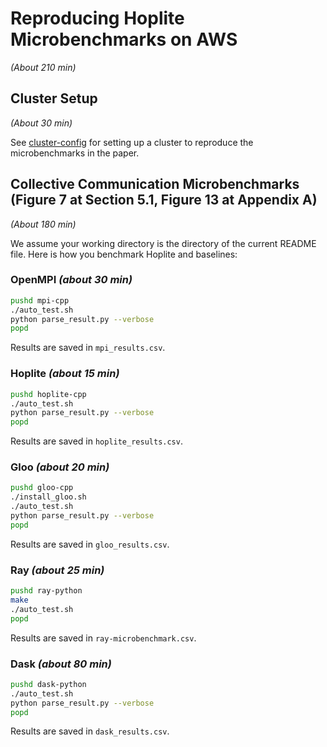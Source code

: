 # Reproducing Hoplite Microbenchmarks on AWS

_(About 210 min)_

## Cluster Setup

_(About 30 min)_

See [cluster-config](cluster-config) for setting up a cluster to reproduce the microbenchmarks in the paper.

## Collective Communication Microbenchmarks (Figure 7 at Section 5.1, Figure 13 at Appendix A)

_(About 180 min)_

We assume your working directory is the directory of the current README file. Here is how you benchmark Hoplite and baselines:

### OpenMPI _(about 30 min)_

```bash
pushd mpi-cpp
./auto_test.sh
python parse_result.py --verbose
popd
```

Results are saved in `mpi_results.csv`.

### Hoplite _(about 15 min)_

```bash
pushd hoplite-cpp
./auto_test.sh
python parse_result.py --verbose
popd
```

Results are saved in `hoplite_results.csv`.

### Gloo _(about 20 min)_

```bash
pushd gloo-cpp
./install_gloo.sh
./auto_test.sh
python parse_result.py --verbose
popd
```

Results are saved in `gloo_results.csv`.

### Ray _(about 25 min)_

```bash
pushd ray-python
make
./auto_test.sh
popd
```

Results are saved in `ray-microbenchmark.csv`.

### Dask _(about 80 min)_

```bash
pushd dask-python
./auto_test.sh
python parse_result.py --verbose
popd
```

Results are saved in `dask_results.csv`.
